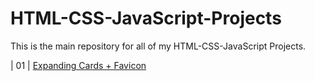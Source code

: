 # HTML-CSS-JavaScript-Projects

This is the main repository for all of my HTML-CSS-JavaScript Projects.

| 01 | [Expanding Cards + Favicon](https://github.com/bhavyakaudinya/HTML-CSS-JavaScript-Projects/tree/main/Expanding%20Cards%20%2B%20Favicon) 
